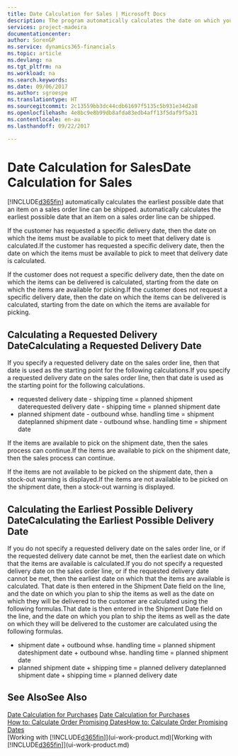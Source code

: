 ```yaml
---
title: Date Calculation for Sales | Microsoft Docs
description: The program automatically calculates the date on which you must order an item to have it in inventory on a certain date. This is the date on which you can expect items ordered on a particular date to be available for picking.
services: project-madeira
documentationcenter: 
author: SorenGP
ms.service: dynamics365-financials
ms.topic: article
ms.devlang: na
ms.tgt_pltfrm: na
ms.workload: na
ms.search.keywords: 
ms.date: 09/06/2017
ms.author: sgroespe
ms.translationtype: HT
ms.sourcegitcommit: 2c13559bb3dc44cdb61697f5135c5b931e34d2a8
ms.openlocfilehash: 4e8bc9e8b99db8afda83edb4aff13f5daf9f5a31
ms.contentlocale: en-au
ms.lasthandoff: 09/22/2017

---
```

# <a name="date-calculation-for-sales"></a><span data-ttu-id="2f54a-104">Date Calculation for Sales</span><span class="sxs-lookup"><span data-stu-id="2f54a-104">Date Calculation for Sales</span></span>
[!INCLUDE[d365fin](includes/d365fin_md.md)]<span data-ttu-id="2f54a-105"> automatically calculates the earliest possible date that an item on a sales order line can be shipped.</span><span class="sxs-lookup"><span data-stu-id="2f54a-105"> automatically calculates the earliest possible date that an item on a sales order line can be shipped.</span></span>

<span data-ttu-id="2f54a-106">If the customer has requested a specific delivery date, then the date on which the items must be available to pick to meet that delivery date is calculated.</span><span class="sxs-lookup"><span data-stu-id="2f54a-106">If the customer has requested a specific delivery date, then the date on which the items must be available to pick to meet that delivery date is calculated.</span></span>

<span data-ttu-id="2f54a-107">If the customer does not request a specific delivery date, then the date on which the items can be delivered is calculated, starting from the date on which the items are available for picking.</span><span class="sxs-lookup"><span data-stu-id="2f54a-107">If the customer does not request a specific delivery date, then the date on which the items can be delivered is calculated, starting from the date on which the items are available for picking.</span></span>

## <a name="calculating-a-requested-delivery-date"></a><span data-ttu-id="2f54a-108">Calculating a Requested Delivery Date</span><span class="sxs-lookup"><span data-stu-id="2f54a-108">Calculating a Requested Delivery Date</span></span>
<span data-ttu-id="2f54a-109">If you specify a requested delivery date on the sales order line, then that date is used as the starting point for the following calculations.</span><span class="sxs-lookup"><span data-stu-id="2f54a-109">If you specify a requested delivery date on the sales order line, then that date is used as the starting point for the following calculations.</span></span>

- <span data-ttu-id="2f54a-110">requested delivery date - shipping time = planned shipment date</span><span class="sxs-lookup"><span data-stu-id="2f54a-110">requested delivery date - shipping time = planned shipment date</span></span>
- <span data-ttu-id="2f54a-111">planned shipment date - outbound whse. handling time = shipment date</span><span class="sxs-lookup"><span data-stu-id="2f54a-111">planned shipment date - outbound whse. handling time = shipment date</span></span>

<span data-ttu-id="2f54a-112">If the items are available to pick on the shipment date, then the sales process can continue.</span><span class="sxs-lookup"><span data-stu-id="2f54a-112">If the items are available to pick on the shipment date, then the sales process can continue.</span></span>

<span data-ttu-id="2f54a-113">If the items are not available to be picked on the shipment date, then a stock-out warning is displayed.</span><span class="sxs-lookup"><span data-stu-id="2f54a-113">If the items are not available to be picked on the shipment date, then a stock-out warning is displayed.</span></span>

## <a name="calculating-the-earliest-possible-delivery-date"></a><span data-ttu-id="2f54a-114">Calculating the Earliest Possible Delivery Date</span><span class="sxs-lookup"><span data-stu-id="2f54a-114">Calculating the Earliest Possible Delivery Date</span></span>
<span data-ttu-id="2f54a-115">If you do not specify a requested delivery date on the sales order line, or if the requested delivery date cannot be met, then the earliest date on which that the items are available is calculated.</span><span class="sxs-lookup"><span data-stu-id="2f54a-115">If you do not specify a requested delivery date on the sales order line, or if the requested delivery date cannot be met, then the earliest date on which that the items are available is calculated.</span></span> <span data-ttu-id="2f54a-116">That date is then entered in the Shipment Date field on the line, and the date on which you plan to ship the items as well as the date on which they will be delivered to the customer are calculated using the following formulas.</span><span class="sxs-lookup"><span data-stu-id="2f54a-116">That date is then entered in the Shipment Date field on the line, and the date on which you plan to ship the items as well as the date on which they will be delivered to the customer are calculated using the following formulas.</span></span>

- <span data-ttu-id="2f54a-117">shipment date + outbound whse. handling time = planned shipment date</span><span class="sxs-lookup"><span data-stu-id="2f54a-117">shipment date + outbound whse. handling time = planned shipment date</span></span>
- <span data-ttu-id="2f54a-118">planned shipment date + shipping time = planned delivery date</span><span class="sxs-lookup"><span data-stu-id="2f54a-118">planned shipment date + shipping time = planned delivery date</span></span>


## <a name="see-also"></a><span data-ttu-id="2f54a-119">See Also</span><span class="sxs-lookup"><span data-stu-id="2f54a-119">See Also</span></span>  
 <span data-ttu-id="2f54a-120">[Date Calculation for Purchases](purchasing-date-calculation-for-purchases.md) </span><span class="sxs-lookup"><span data-stu-id="2f54a-120">[Date Calculation for Purchases](purchasing-date-calculation-for-purchases.md) </span></span>  
 [<span data-ttu-id="2f54a-121">How to: Calculate Order Promising Dates</span><span class="sxs-lookup"><span data-stu-id="2f54a-121">How to: Calculate Order Promising Dates</span></span>](sales-how-to-calculate-order-promising-dates.md)  
 <span data-ttu-id="2f54a-122">[Working with [!INCLUDE[d365fin](includes/d365fin_md.md)]](ui-work-product.md)</span><span class="sxs-lookup"><span data-stu-id="2f54a-122">[Working with [!INCLUDE[d365fin](includes/d365fin_md.md)]](ui-work-product.md)</span></span>

